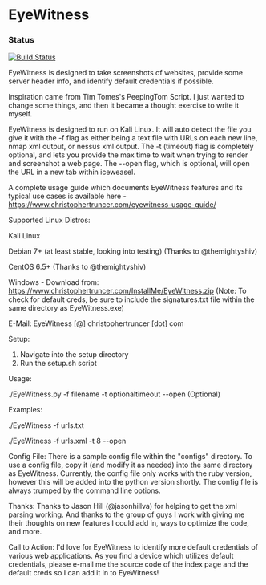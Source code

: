 EyeWitness
======

### Status
[![Build Status](https://travis-ci.org/ChrisTruncer/EyeWitness.png)](https://travis-ci.org/simkimsia/ChrisTruncer/EyeWitness)

EyeWitness is designed to take screenshots of websites, provide some server header info, and identify default credentials if possible.

Inspiration came from Tim Tomes's PeepingTom Script.  I just wanted to change some things, and then it became a thought exercise to write it myself.

EyeWitness is designed to run on Kali Linux.  It will auto detect the file you give it with the -f flag as either being a text file with URLs on each new line, nmap xml output, or nessus xml output.  The -t (timeout) flag is completely optional, and lets you provide the max time to wait when trying to render and screenshot a web page.  The --open flag, which is optional, will open the URL in a new tab within iceweasel.

A complete usage guide which documents EyeWitness features and its typical use cases is available here - https://www.christophertruncer.com/eyewitness-usage-guide/

Supported Linux Distros:

Kali Linux

Debian 7+ (at least stable, looking into testing) (Thanks to @themightyshiv)

CentOS 6.5+ (Thanks to @themightyshiv)

Windows - Download from: https://www.christophertruncer.com/InstallMe/EyeWitness.zip (Note: To check for default creds, be sure to include the signatures.txt file within the same directory as EyeWitness.exe)


E-Mail: EyeWitness [@] christophertruncer [dot] com

Setup:

1. Navigate into the setup directory
2. Run the setup.sh script

Usage:

./EyeWitness.py -f filename -t optionaltimeout --open (Optional)

Examples:

./EyeWitness -f urls.txt

./EyeWitness -f urls.xml -t 8 --open

Config File:
There is a sample config file within the "configs" directory.  To use a config file, copy it (and modify it as needed) into the same directory as EyeWitness.  Currently, the config file only works with the ruby version, however this will be added into the python version shortly.  The config file is always trumped by the command line options.

Thanks:
Thanks to Jason Hill (@jasonhillva) for helping to get the xml parsing working.  And thanks to the group of guys I work with giving me their thoughts on new features I could add in, ways to optimize the code, and more.

Call to Action:
I'd love for EyeWitness to identify more default credentials of various web applications.  As you find a device which utilizes default credentials, please e-mail me the source code of the index page and the default creds so I can add it in to EyeWitness!

